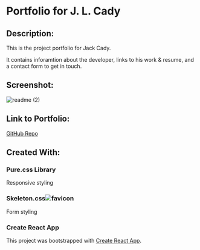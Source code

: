 
# Portfolio for J. L. Cady
## Description:
This is the project portfolio for Jack Cady.

It contains inforamtion about the developer, links to his work & resume, and a contact form to get in touch.

## Screenshot:
![readme (2)](https://user-images.githubusercontent.com/65084173/95694913-13fcdb80-0bfa-11eb-85fd-29b65dc1a29f.png)


## Link to Portfolio:
[GitHub Repo](https://londonlast21.github.io/demo/)


## Created With:

### Pure.css Library
Responsive styling

### Skeleton.css![favicon](https://user-images.githubusercontent.com/65084173/95691934-a1373480-0be8-11eb-81d3-75d84d61bd66.png)
Form styling 

### Create React App
This project was bootstrapped with [Create React App](https://github.com/facebook/create-react-app).




